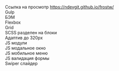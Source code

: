 Ссылка на просмотр https://ndevgit.github.io/frostw/<br>
Gulp<br>
БЭМ<br>
Flexbox<br>
Grid<br>
SCSS разделен на блоки<br>
Адаптив до 320px<br>
JS модули<br>
JS модальное окно<br>
JS мобильное меню<br>
JS валидация формы<br>
Swiper слайдер<br>
